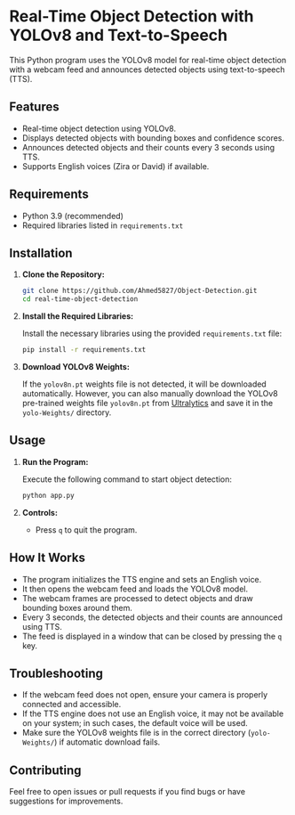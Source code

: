 # Real-Time Object Detection with YOLOv8 and Text-to-Speech

This Python program uses the YOLOv8 model for real-time object detection with a webcam feed and announces detected objects using text-to-speech (TTS).

## Features
- Real-time object detection using YOLOv8.
- Displays detected objects with bounding boxes and confidence scores.
- Announces detected objects and their counts every 3 seconds using TTS.
- Supports English voices (Zira or David) if available.

## Requirements
- Python 3.9 (recommended)
- Required libraries listed in `requirements.txt`

## Installation

1. **Clone the Repository:**

    ```bash
    git clone https://github.com/Ahmed5827/Object-Detection.git
    cd real-time-object-detection
    ```

2. **Install the Required Libraries:**

    Install the necessary libraries using the provided `requirements.txt` file:

    ```bash
    pip install -r requirements.txt
    ```

3. **Download YOLOv8 Weights:**

   If the `yolov8n.pt` weights file is not detected, it will be downloaded automatically. However, you can also manually download the YOLOv8 pre-trained weights file `yolov8n.pt` from [Ultralytics](https://github.com/ultralytics/yolov5/releases) and save it in the `yolo-Weights/` directory.

## Usage

1. **Run the Program:**

    Execute the following command to start object detection:

    ```bash
    python app.py
    ```

2. **Controls:**
   - Press `q` to quit the program.

## How It Works

- The program initializes the TTS engine and sets an English voice.
- It then opens the webcam feed and loads the YOLOv8 model.
- The webcam frames are processed to detect objects and draw bounding boxes around them.
- Every 3 seconds, the detected objects and their counts are announced using TTS.
- The feed is displayed in a window that can be closed by pressing the `q` key.

## Troubleshooting

- If the webcam feed does not open, ensure your camera is properly connected and accessible.
- If the TTS engine does not use an English voice, it may not be available on your system; in such cases, the default voice will be used.
- Make sure the YOLOv8 weights file is in the correct directory (`yolo-Weights/`) if automatic download fails.

## Contributing

Feel free to open issues or pull requests if you find bugs or have suggestions for improvements.
